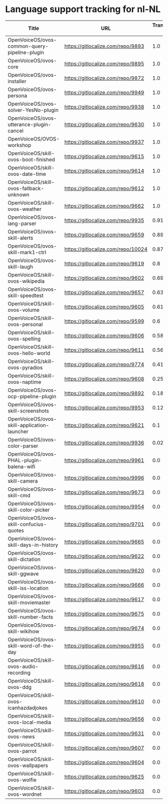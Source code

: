 # Language support tracking for nl-NL

| Title | URL | Translated % | Total Chars | Total Words | Untranslated Chars | Untranslated Words | Translated Chars | Translated Words |
| --- | --- | --- | --- | --- | --- | --- | --- | --- |
| OpenVoiceOS/ovos-common-query-pipeline-plugin | https://gitlocalize.com/repo/9893 | 1.0 | 67 | 15 | 0 | 0 | 67 | 15 |
| OpenVoiceOS/ovos-core | https://gitlocalize.com/repo/9895 | 1.0 | 935 | 153 | 0 | 0 | 935 | 153 |
| OpenVoiceOS/ovos-installer | https://gitlocalize.com/repo/9872 | 1.0 | 7222 | 1090 | 0 | 0 | 7222 | 1090 |
| OpenVoiceOS/ovos-persona | https://gitlocalize.com/repo/9949 | 1.0 | 5600 | 690 | 0 | 0 | 5600 | 690 |
| OpenVoiceOS/ovos-solver-YesNo-plugin | https://gitlocalize.com/repo/9938 | 1.0 | 812 | 156 | 0 | 0 | 812 | 156 |
| OpenVoiceOS/ovos-utterance-plugin-cancel | https://gitlocalize.com/repo/9630 | 1.0 | 220 | 36 | 0 | 0 | 220 | 36 |
| OpenVoiceOS/OVOS-workshop | https://gitlocalize.com/repo/9937 | 1.0 | 5 | 2 | 0 | 0 | 5 | 2 |
| OpenVoiceOS/skill-ovos-boot-finished | https://gitlocalize.com/repo/9615 | 1.0 | 1661 | 202 | 0 | 0 | 1661 | 202 |
| OpenVoiceOS/skill-ovos-date-time | https://gitlocalize.com/repo/9614 | 1.0 | 11254 | 2127 | 0 | 0 | 11254 | 2127 |
| OpenVoiceOS/skill-ovos-fallback-unknown | https://gitlocalize.com/repo/9612 | 1.0 | 829 | 175 | 0 | 0 | 829 | 175 |
| OpenVoiceOS/skill-ovos-weather | https://gitlocalize.com/repo/9662 | 1.0 | 13442 | 2230 | 0 | 0 | 13442 | 2230 |
| OpenVoiceOS/ovos-lang-parser | https://gitlocalize.com/repo/9935 | 0.91 | 1099 | 159 | 96 | 13 | 1003 | 146 |
| OpenVoiceOS/ovos-skill-alerts | https://gitlocalize.com/repo/9659 | 0.89 | 6736 | 1159 | 766 | 152 | 5970 | 1007 |
| OpenVoiceOS/ovos-skill-mark1-ctrl | https://gitlocalize.com/repo/10024 | 0.87 | 2778 | 463 | 371 | 69 | 2407 | 394 |
| OpenVoiceOS/ovos-skill-laugh | https://gitlocalize.com/repo/9619 | 0.8 | 291 | 41 | 57 | 13 | 234 | 28 |
| OpenVoiceOS/skill-ovos-wikipedia | https://gitlocalize.com/repo/9602 | 0.69 | 1339 | 195 | 415 | 57 | 924 | 138 |
| OpenVoiceOS/ovos-skill-speedtest | https://gitlocalize.com/repo/9657 | 0.63 | 560 | 80 | 207 | 19 | 353 | 61 |
| OpenVoiceOS/skill-ovos-volume | https://gitlocalize.com/repo/9605 | 0.61 | 1485 | 266 | 576 | 100 | 909 | 166 |
| OpenVoiceOS/skill-ovos-personal | https://gitlocalize.com/repo/9599 | 0.6 | 1027 | 148 | 413 | 58 | 614 | 90 |
| OpenVoiceOS/skill-ovos-spelling | https://gitlocalize.com/repo/9606 | 0.58 | 238 | 35 | 100 | 16 | 138 | 19 |
| OpenVoiceOS/skill-ovos-hello-world | https://gitlocalize.com/repo/9611 | 0.56 | 503 | 86 | 220 | 27 | 283 | 59 |
| OpenVoiceOS/skill-ovos-pyradios | https://gitlocalize.com/repo/9774 | 0.41 | 63 | 7 | 37 | 3 | 26 | 4 |
| OpenVoiceOS/skill-ovos-naptime | https://gitlocalize.com/repo/9608 | 0.25 | 950 | 159 | 708 | 115 | 242 | 44 |
| OpenVoiceOS/ovos-ocp-pipeline-plugin | https://gitlocalize.com/repo/9892 | 0.18 | 2606 | 304 | 2124 | 228 | 482 | 76 |
| OpenVoiceOS/ovos-skill-screenshots | https://gitlocalize.com/repo/9953 | 0.12 | 276 | 45 | 244 | 40 | 32 | 5 |
| OpenVoiceOS/ovos-skill-application-launcher | https://gitlocalize.com/repo/9621 | 0.1 | 533 | 61 | 478 | 55 | 55 | 6 |
| OpenVoiceOS/ovos-color-parser | https://gitlocalize.com/repo/9936 | 0.02 | 170418 | 28597 | 166491 | 27918 | 3927 | 679 |
| OpenVoiceOS/ovos-PHAL-plugin-balena-wifi | https://gitlocalize.com/repo/9961 | 0.0 | 753 | 131 | 753 | 131 | 0 | 0 |
| OpenVoiceOS/ovos-skill-camera | https://gitlocalize.com/repo/9996 | 0.0 | 310 | 62 | 310 | 62 | 0 | 0 |
| OpenVoiceOS/ovos-skill-cmd | https://gitlocalize.com/repo/9673 | 0.0 | 101 | 11 | 101 | 11 | 0 | 0 |
| OpenVoiceOS/ovos-skill-color-picker | https://gitlocalize.com/repo/9954 | 0.0 | 643 | 107 | 643 | 107 | 0 | 0 |
| OpenVoiceOS/ovos-skill-confucius-quotes | https://gitlocalize.com/repo/9701 | 0.0 | 10694 | 1962 | 10694 | 1962 | 0 | 0 |
| OpenVoiceOS/ovos-skill-days-in-history | https://gitlocalize.com/repo/9665 | 0.0 | 10846902 | 1751706 | 10846902 | 1751706 | 0 | 0 |
| OpenVoiceOS/ovos-skill-dictation | https://gitlocalize.com/repo/9622 | 0.0 | 6855 | 969 | 6855 | 969 | 0 | 0 |
| OpenVoiceOS/ovos-skill-ggwave | https://gitlocalize.com/repo/9620 | 0.0 | 724 | 81 | 724 | 81 | 0 | 0 |
| OpenVoiceOS/ovos-skill-iss-location | https://gitlocalize.com/repo/9666 | 0.0 | 2993 | 483 | 2993 | 483 | 0 | 0 |
| OpenVoiceOS/ovos-skill-moviemaster | https://gitlocalize.com/repo/9617 | 0.0 | 4577 | 639 | 4577 | 639 | 0 | 0 |
| OpenVoiceOS/ovos-skill-number-facts | https://gitlocalize.com/repo/9675 | 0.0 | 557 | 76 | 557 | 76 | 0 | 0 |
| OpenVoiceOS/ovos-skill-wikihow | https://gitlocalize.com/repo/9674 | 0.0 | 471 | 74 | 471 | 74 | 0 | 0 |
| OpenVoiceOS/ovos-skill-word-of-the-day | https://gitlocalize.com/repo/9955 | 0.0 | 114 | 29 | 114 | 29 | 0 | 0 |
| OpenVoiceOS/skill-ovos-audio-recording | https://gitlocalize.com/repo/9616 | 0.0 | 2458 | 375 | 2458 | 375 | 0 | 0 |
| OpenVoiceOS/skill-ovos-ddg | https://gitlocalize.com/repo/9618 | 0.0 | 1731 | 287 | 1731 | 287 | 0 | 0 |
| OpenVoiceOS/skill-ovos-icanhazdadjokes | https://gitlocalize.com/repo/9610 | 0.0 | 84445 | 15866 | 84445 | 15866 | 0 | 0 |
| OpenVoiceOS/skill-ovos-local-media | https://gitlocalize.com/repo/9656 | 0.0 | 1352 | 254 | 1352 | 254 | 0 | 0 |
| OpenVoiceOS/skill-ovos-news | https://gitlocalize.com/repo/9631 | 0.0 | 630 | 86 | 630 | 86 | 0 | 0 |
| OpenVoiceOS/skill-ovos-parrot | https://gitlocalize.com/repo/9607 | 0.0 | 2052 | 360 | 2052 | 360 | 0 | 0 |
| OpenVoiceOS/skill-ovos-wallpapers | https://gitlocalize.com/repo/9604 | 0.0 | 1304 | 133 | 1304 | 133 | 0 | 0 |
| OpenVoiceOS/skill-ovos-wolfie | https://gitlocalize.com/repo/9625 | 0.0 | 724 | 116 | 724 | 116 | 0 | 0 |
| OpenVoiceOS/skill-ovos-wordnet | https://gitlocalize.com/repo/9603 | 0.0 | 923 | 163 | 923 | 163 | 0 | 0 |
